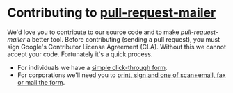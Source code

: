 # Contributing to [pull-request-mailer][home]

We'd love you to contribute to our source code and to make
_pull-request-mailer_ a better tool.
Before contributing (sending a pull request), you must sign Google's Contributor
License Agreement (CLA). Without this we cannot accept your code.
Fortunately it's a quick process.

* For individuals we have a [simple click-through form][individual-cla].
* For corporations we'll need you to
  [print, sign and one of scan+email, fax or mail the form][corporate-cla].

[corporate-cla]: https://developers.google.com/open-source/cla/corporate
[individual-cla]: https://developers.google.com/open-source/cla/individual
[home]: https://github.com/google/pull-request-mailer
